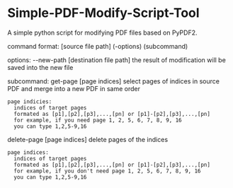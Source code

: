 # Simple-PDF-Modify-Script-Tool
A simple python script for modifying PDF files based on PyPDF2.

command format:
[source file path] (-options) (subcommand)

options:
  --new-path [destination file path]
    the result of modification will be saved into the new file

subcommand:
  get-page [page indices]
    select pages of indices in source PDF and merge into a new PDF in same order

    page indicies:
      indices of target pages
      formated as [p1],[p2],[p3],...,[pn] or [p1]-[p2],[p3],...,[pn]
      for example, if you need page 1, 2, 5, 6, 7, 8, 9, 16
      you can type 1,2,5-9,16

  delete-page [page indices]
    delete pages of the indices

    page indices:
      indices of target pages
      formated as [p1],[p2],[p3],...,[pn] or [p1]-[p2],[p3],...,[pn]
      for example, if you don't need page 1, 2, 5, 6, 7, 8, 9, 16
      you can type 1,2,5-9,16
